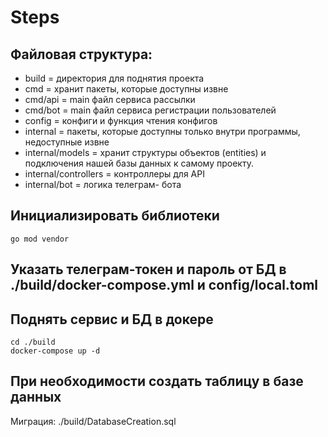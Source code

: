 # Steps 

## Файловая структура:
- build = директория для поднятия проекта
- cmd = хранит пакеты, которые доступны извне
- cmd/api = main файл сервиса рассылки
- cmd/bot = main файл сервиса регистрации пользователей
- config = конфиги и функция чтения конфигов
- internal = пакеты, которые доступны только внутри программы, недоступные извне
- internal/models = хранит структуры объектов (entities) и подключения нашей базы данных к самому проекту.
- internal/controllers = контроллеры для API
- internal/bot = логика телеграм- бота

## Инициализировать библиотеки
```shell
go mod vendor
```
## Указать телеграм-токен и пароль от БД в ./build/docker-compose.yml и config/local.toml
## Поднять сервис и БД в докере
```shell
cd ./build
docker-compose up -d
```
## При необходимости создать таблицу в базе данных
Миграция: ./build/DatabaseCreation.sql
